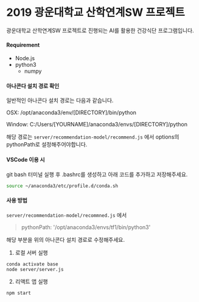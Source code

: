 # 2019 광운대학교 산학연계SW 프로젝트

광운대학교 산학연계SW 프로젝트로 진행되는 AI를 활용한 건강식단 프로그램입니다. 

#### Requirement
* Node.js
* python3
  * numpy

#### 아나콘다 설치 경로 확인
일반적인 아나콘다 설치 경로는 다음과 같습니다.

OSX: /opt/anaconda3/env/[DIRECTORY]/bin/python

Window: C:/Users/[YOURNAME]/anaconda3/envs/[DIRECTORY]/python

해당 경로는 `server/recommendation-model/recommend.js` 에서 options의 pythonPath로 설정해주어야합니다.

#### VSCode 이용 시
git bash 터미널 실행 후 .bashrc를 생성하고 아래 코드를 추가하고 저장해주세요.
```bash
source ~/anaconda3/etc/profile.d/conda.sh
```

#### 사용 방법
`server/recommendation-model/recommned.js` 에서 
> pythonPath: '/opt/anaconda3/envs/tf1/bin/python3'

해당 부분을 위의 아나콘다 설치 경로로 수정해주세요.

1. 로컬 서버 실행
```shell
conda activate base
node server/server.js
```
2. 리액트 앱 실행
```npm
npm start
```
